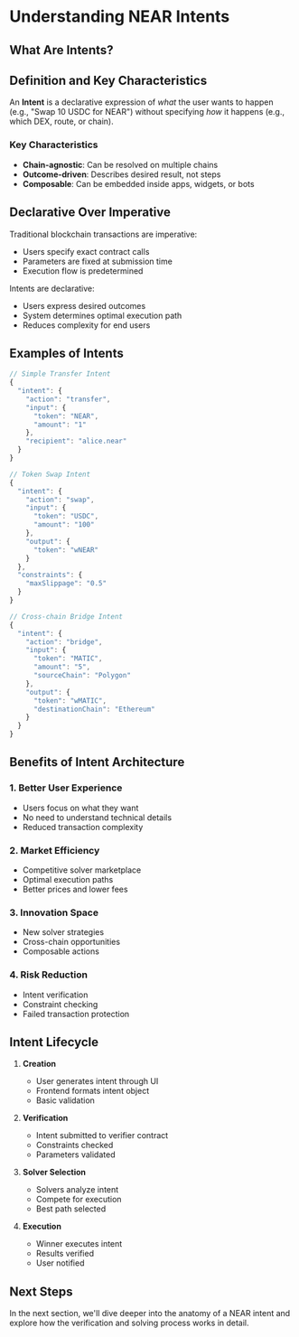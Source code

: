 # Understanding NEAR Intents

## What Are Intents?

## Definition and Key Characteristics

An **Intent** is a declarative expression of *what* the user wants to happen (e.g., "Swap 10 USDC for NEAR") without specifying *how* it happens (e.g., which DEX, route, or chain).

### Key Characteristics

- **Chain-agnostic**: Can be resolved on multiple chains
- **Outcome-driven**: Describes desired result, not steps
- **Composable**: Can be embedded inside apps, widgets, or bots

## Declarative Over Imperative

Traditional blockchain transactions are imperative:
- Users specify exact contract calls
- Parameters are fixed at submission time
- Execution flow is predetermined

Intents are declarative:
- Users express desired outcomes
- System determines optimal execution path
- Reduces complexity for end users

## Examples of Intents

```javascript
// Simple Transfer Intent
{
  "intent": {
    "action": "transfer",
    "input": {
      "token": "NEAR",
      "amount": "1"
    },
    "recipient": "alice.near"
  }
}
```

```javascript
// Token Swap Intent
{
  "intent": {
    "action": "swap",
    "input": {
      "token": "USDC",
      "amount": "100"
    },
    "output": {
      "token": "wNEAR"
    }
  },
  "constraints": {
    "maxSlippage": "0.5"
  }
}
```

```javascript
// Cross-chain Bridge Intent
{
  "intent": {
    "action": "bridge",
    "input": {
      "token": "MATIC",
      "amount": "5",
      "sourceChain": "Polygon"
    },
    "output": {
      "token": "wMATIC",
      "destinationChain": "Ethereum"
    }
  }
}
```

## Benefits of Intent Architecture

### 1. Better User Experience
- Users focus on what they want
- No need to understand technical details
- Reduced transaction complexity

### 2. Market Efficiency
- Competitive solver marketplace
- Optimal execution paths
- Better prices and lower fees

### 3. Innovation Space
- New solver strategies
- Cross-chain opportunities
- Composable actions

### 4. Risk Reduction
- Intent verification
- Constraint checking
- Failed transaction protection

## Intent Lifecycle

1. **Creation**
   - User generates intent through UI
   - Frontend formats intent object
   - Basic validation

2. **Verification**
   - Intent submitted to verifier contract
   - Constraints checked
   - Parameters validated

3. **Solver Selection**
   - Solvers analyze intent
   - Compete for execution
   - Best path selected

4. **Execution**
   - Winner executes intent
   - Results verified
   - User notified

## Next Steps

In the next section, we'll dive deeper into the anatomy of a NEAR intent and explore how the verification and solving process works in detail.